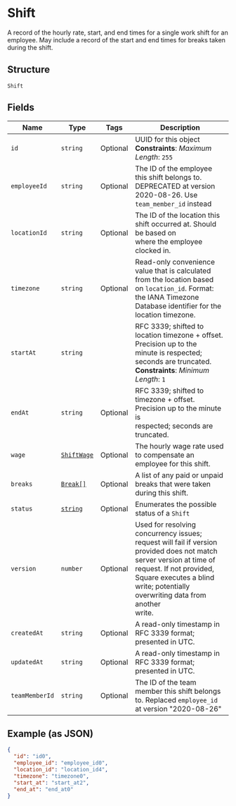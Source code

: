 
# Shift

A record of the hourly rate, start, and end times for a single work shift
for an employee. May include a record of the start and end times for breaks
taken during the shift.

## Structure

`Shift`

## Fields

| Name | Type | Tags | Description |
|  --- | --- | --- | --- |
| `id` | `string` | Optional | UUID for this object<br>**Constraints**: *Maximum Length*: `255` |
| `employeeId` | `string` | Optional | The ID of the employee this shift belongs to. DEPRECATED at version 2020-08-26. Use `team_member_id` instead |
| `locationId` | `string` | Optional | The ID of the location this shift occurred at. Should be based on<br>where the employee clocked in. |
| `timezone` | `string` | Optional | Read-only convenience value that is calculated from the location based<br>on `location_id`. Format: the IANA Timezone Database identifier for the<br>location timezone. |
| `startAt` | `string` |  | RFC 3339; shifted to location timezone + offset. Precision up to the<br>minute is respected; seconds are truncated.<br>**Constraints**: *Minimum Length*: `1` |
| `endAt` | `string` | Optional | RFC 3339; shifted to timezone + offset. Precision up to the minute is<br>respected; seconds are truncated. |
| `wage` | [`ShiftWage`](/doc/models/shift-wage.md) | Optional | The hourly wage rate used to compensate an employee for this shift. |
| `breaks` | [`Break[]`](/doc/models/break.md) | Optional | A list of any paid or unpaid breaks that were taken during this shift. |
| `status` | [`string`](/doc/models/shift-status.md) | Optional | Enumerates the possible status of a `Shift` |
| `version` | `number` | Optional | Used for resolving concurrency issues; request will fail if version<br>provided does not match server version at time of request. If not provided,<br>Square executes a blind write; potentially overwriting data from another<br>write. |
| `createdAt` | `string` | Optional | A read-only timestamp in RFC 3339 format; presented in UTC. |
| `updatedAt` | `string` | Optional | A read-only timestamp in RFC 3339 format; presented in UTC. |
| `teamMemberId` | `string` | Optional | The ID of the team member this shift belongs to. Replaced `employee_id` at version "2020-08-26" |

## Example (as JSON)

```json
{
  "id": "id0",
  "employee_id": "employee_id0",
  "location_id": "location_id4",
  "timezone": "timezone0",
  "start_at": "start_at2",
  "end_at": "end_at0"
}
```

